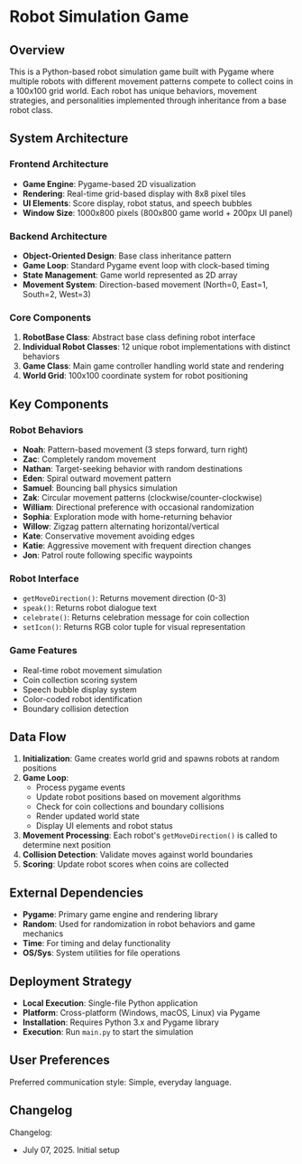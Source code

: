 # Robot Simulation Game

## Overview

This is a Python-based robot simulation game built with Pygame where multiple robots with different movement patterns compete to collect coins in a 100x100 grid world. Each robot has unique behaviors, movement strategies, and personalities implemented through inheritance from a base robot class.

## System Architecture

### Frontend Architecture
- **Game Engine**: Pygame-based 2D visualization
- **Rendering**: Real-time grid-based display with 8x8 pixel tiles
- **UI Elements**: Score display, robot status, and speech bubbles
- **Window Size**: 1000x800 pixels (800x800 game world + 200px UI panel)

### Backend Architecture
- **Object-Oriented Design**: Base class inheritance pattern
- **Game Loop**: Standard Pygame event loop with clock-based timing
- **State Management**: Game world represented as 2D array
- **Movement System**: Direction-based movement (North=0, East=1, South=2, West=3)

### Core Components
1. **RobotBase Class**: Abstract base class defining robot interface
2. **Individual Robot Classes**: 12 unique robot implementations with distinct behaviors
3. **Game Class**: Main game controller handling world state and rendering
4. **World Grid**: 100x100 coordinate system for robot positioning

## Key Components

### Robot Behaviors
- **Noah**: Pattern-based movement (3 steps forward, turn right)
- **Zac**: Completely random movement
- **Nathan**: Target-seeking behavior with random destinations
- **Eden**: Spiral outward movement pattern
- **Samuel**: Bouncing ball physics simulation
- **Zak**: Circular movement patterns (clockwise/counter-clockwise)
- **William**: Directional preference with occasional randomization
- **Sophia**: Exploration mode with home-returning behavior
- **Willow**: Zigzag pattern alternating horizontal/vertical
- **Kate**: Conservative movement avoiding edges
- **Katie**: Aggressive movement with frequent direction changes
- **Jon**: Patrol route following specific waypoints

### Robot Interface
- `getMoveDirection()`: Returns movement direction (0-3)
- `speak()`: Returns robot dialogue text
- `celebrate()`: Returns celebration message for coin collection
- `setIcon()`: Returns RGB color tuple for visual representation

### Game Features
- Real-time robot movement simulation
- Coin collection scoring system
- Speech bubble display system
- Color-coded robot identification
- Boundary collision detection

## Data Flow

1. **Initialization**: Game creates world grid and spawns robots at random positions
2. **Game Loop**: 
   - Process pygame events
   - Update robot positions based on movement algorithms
   - Check for coin collections and boundary collisions
   - Render updated world state
   - Display UI elements and robot status
3. **Movement Processing**: Each robot's `getMoveDirection()` is called to determine next position
4. **Collision Detection**: Validate moves against world boundaries
5. **Scoring**: Update robot scores when coins are collected

## External Dependencies

- **Pygame**: Primary game engine and rendering library
- **Random**: Used for randomization in robot behaviors and game mechanics
- **Time**: For timing and delay functionality
- **OS/Sys**: System utilities for file operations

## Deployment Strategy

- **Local Execution**: Single-file Python application
- **Platform**: Cross-platform (Windows, macOS, Linux) via Pygame
- **Installation**: Requires Python 3.x and Pygame library
- **Execution**: Run `main.py` to start the simulation

## User Preferences

Preferred communication style: Simple, everyday language.

## Changelog

Changelog:
- July 07, 2025. Initial setup